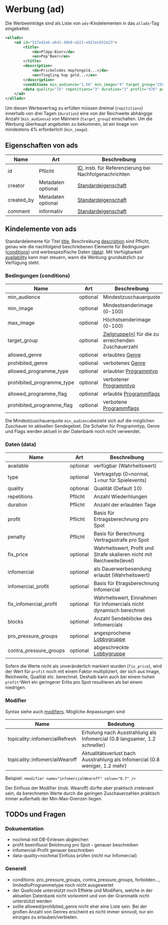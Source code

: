 # Werbung (ad)

Die Werbeeinträge sind als Liste von `ads`-Kindelementen in das `allads`-Tag eingebettet.

```XML
<allads>
	<ad id="527e41eb-a641-49b9-a521-e921ec652e23">
		<title>
			<de>Plöpp-Bier</de>
			<en>Pop'Beer</en>
		</title>
		<description>
			<de>Prickelndes Hopfengold...</de>
			<en>Tingling hop gold...</en>
		</description>
		<conditions min_audience="1.56" min_image="4" target_group="256" pro_pressure_groups="0" contra_pressure_groups="0"/>
		<data quality="15" repetitions="3" duration="3" profit="976" penalty="1550" infomercial_profit="97" fix_infomercial_profit="1"/>
	</ad>
</allads>
```

Um diesen Werbevertrag zu erfüllen müssen dreimal (`repititions`) innerhalb von drei Tagen (`duration`) eine von der Reichweite abhängige Anzahl (`min_audience`) von Männern (`target_group`) einschalten.
Um die Werbung überhaupt angeboten zu bekommen, ist ein Image von mindestens 4% erforderlich (`min_image`).


## Eigenschaften von ads

| Name | Art | Beschreibung |
| ---- | --- |------------- |
| id | Pflicht | [ID](main.md#id), insb. für Referenzierung bei Nachfolgenachrichten |
| creator | Metadaten optional | [Standardeigenschaft](main.md#creator) |
| created_by | Metadaten optional | [Standardeigenschaft](main.md#created_by) |
| comment |  informativ  |[Standardeigenschaft](main.md#comment) |

## Kindelemente von ads

Standardelemente für Titel [title](main.md#title), Beschreibung [description](main.md#description) 
sind Pflicht, genau wie die nachfolgend beschriebenen Elemente für Bedingungen ([conditions](ads.md#Bedigungen-conditions)) und werbespezifische Daten ([data](ads.md#Daten-data)).
Mit Verfügbarkeit [availability](time.md#Verfügbarkeit) kann man steuern, wann die Werbung grundsätzlich zur Verfügung steht.

### Bedingungen (conditions)

| Name | Art | Beschreibung |
| ---- | --- |------------- |
| min_audience | optional | Mindestzuschauerquote |
| min_image | optional | Mindestsenderimage (0-100) |
| max_image | optional | Höchstsenderimage (0-100) |
| target_group | optional | [Zielgruppe(n)](main.md#Zielgruppe) für die zu erreichenden Zuschauerzahl |
| allowed_genre | optional | erlaubtes [Genre](main.md#Genre) |
| prohibited_genre | optional | verbotenes [Genre](main.md#Genre) |
| allowed_programme_type | optional | erlaubter [Programmtyp](main.md#Programmtyp) |
| prohibited_programme_type | optional | verbotener [Programmtyp](main.md#Programmtyp) |
| allowed_programme_flag | optional | erlaubte [Programmflags](main.md#Programmflags) |
| prohibited_programme_flag | optional | verbotene [Programmflags](main.md#Programmflags) |

Die Mindestzuschauerquote `min_audience`bezieht sich auf die möglichen Zuschauer im aktuellen Sendegebiet.
Die Schalter für Programmtyp, Genre und Flags werden aktuell in der Datenbank noch nicht verwendet.

### Daten (data)

| Name | Art | Beschreibung |
| ---- | --- |------------- |
| available | optional | verfügbar (Wahrheitswert) |
| type | optional | Vertragstyp (0=normal, 1=nur für Spielevents) |
| quality | optional | Qualität (Default 10) |
| repetitions | Pflicht | Anzahl Wiederhlungen |
| duration | Pflicht | Anzahl der erlaubten Tage |
| profit | Pflicht | Basis für Ertragsberechnung pro Spot |
| penalty | Pflicht | Basis für Berechnung Vertragsstrafe pro Spot|
| fix_price | optional | Wahrheitswert, Profit und Strafe skalieren nicht mit Reichweite(level) |
| infomercial | optional | als Dauerwerbesendung erlaubt (Wahrheitswert) |
| infomercial_profit | optional | Basis für Etragsberechnung Infomercial |
| fix_infomercial_profit | optional | Wahrheitswert, Einnahmen für Infomercials nicht dynamisch berechnet |
| blocks | optional | Anzahl Sendeblöcke des Infomercials |
| pro_pressure_groups | optional | angesprochene [Lobbygruppe](main.md#Lobbygruppe) |
| contra_pressure_groups | optional | abgeschreckte [Lobbygruppe](main.md#Lobbygruppe) |

Sofern die Werte nicht als unveränderlich markiert wurden (`fix_price`), wird der Wert für `profit` noch mit einem Faktor multipliziert, der sich aus Image, Reichweite, Qualität etc. berechnet.
Deshalb kann auch bei einem hohen `profit`-Wert ein geringerer Erlös pro Spot resultieren als bei einem 
niedrigen.

### Modifier

Syntax siehe auch [modifiers](main.md#modifiers).
Mögliche Anpassungen sind

| Name | Bedeutung |
| -----| --------- |
| topicality::infomercialRefresh | Erholung nach Ausstrahlung als Infomercial (0.8 langsamer, 1.2 schneller) |
| topicality::infomercialWearoff | Aktualitätsverlust bach Ausstrahlung als Infomercial (0.8 weniger, 1.2 mehr) |

Beispiel: `<modifier name="infomercialWearoff" value="0.7" />`

Der Einfluss der Modifier (insb. Wearoff) dürfte aber praktisch irrelevant sein, da berechneten Werte durch die geringen Zuschauerzahlen praktisch immer außerhalb der Min-Max-Grenzen liegen.

## TODOs und Fragen

### Dokumentation

* nochmal mit DB-Einlesen abgleichen
* profit beeinflusst Belohnung pro Spot - genauer beschreiben
* infomercial-Profit genauer beschreiben
* data-quality=nochmal Einfluss prüfen (nicht nur Infomercial)

### Generell

* conditions:  pro_pressure_groups, contra_pressure_groups, forbidden..., limitedtoProgrammetype noch nicht ausgewertet
* der Quellcode unterstützt noch Effekte und Modifiers, welche in der aktuellen Datenbank nicht vorkommt und von der Grammatik nicht unterstützt werden
* sollte allowed/prohibited_genre nicht eher eine Liste sein. Bei der großen Anzahl von Genres erscheint es nicht immer sinnvoll, nur ein einziges zu erlauben/verbieten.